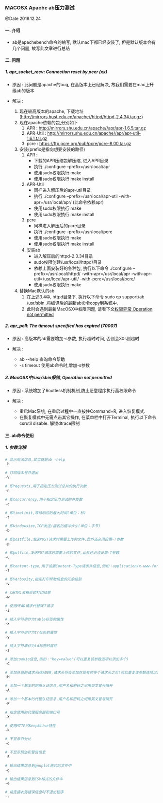 ### MACOSX Apache ab压力测试
@Date 2018.12.24

#### 一. 介绍

* ab是apachebench命令的缩写, 默认mac下都已经安装了, 但是默认版本会有几个问题, 故写此文章进行总结

#### 二. 问题

##### 1. apr_socket_recv: Connection reset by peer (xx)

* 原因 : 此问题是apache的bug, 在高版本上已经解决, 故我们需要在mac上升级ab的版本

* 解决 : 
    1. 现在较高版本的apache, 下载地址(http://mirrors.hust.edu.cn/apache//httpd/httpd-2.4.34.tar.gz)
    2. 现在apache依赖的包,分别如下
        1. APR : http://mirrors.shu.edu.cn/apache//apr/apr-1.6.5.tar.gz  
        2. APR-Util : http://mirrors.shu.edu.cn/apache//apr/apr-util-1.6.1.tar.gz 
        3. pcre :  https://ftp.pcre.org/pub/pcre/pcre-8.00.tar.gz   
    3. 安装(prefix是指向想要安装的路径)
        1. APR : 
            * 下载的APR压缩包解压缩, 进入APR目录
            * 执行 ./configure –prefix=/usr/local/apr
            * 使用sudo权限执行 make 
            * 使用sudo权限执行 make install 
        2. APR-Util
            * 同样进入解压后的apr-util目录
            * 执行 ./configure –prefix=/usr/local/apr-util -with-apr=/usr/local/apr/ (此命令依赖apr)
            * 使用sudo权限执行 make 
            * 使用sudo权限执行 make install 
        3. pcre
            * 同样进入解压后的pcre目录
            * 执行 ./configure –prefix=/usr/local/pcre
            * 使用sudo权限执行 make 
            * 使用sudo权限执行 make install
        4. 安装ab
            * 进入解压后的httpd-2.3.34目录
            * sudo权限创建/usr/local/httpd/目录
            * 依赖上面安装好的各种包, 执行以下命令 ./configure –prefix=/usr/local/httpd/ -with-apr=/usr/local/apr -with-apr-util=/usr/local/apr-util/ -with-pcre=/usr/local/pcre/
            * 使用sudo权限执行 make 
    4. 替换Mac默认的ab
        1. 在上述3.4中, httpd目录下. 执行以下命令 sudo cp support/ab /usr/sbin .将编译后的最新ab命令copy到系统中.
        2. 此时会遇到最新MacOSX中权限问题, 请看下文[权限异常 Operation not permitted]()
            
##### 2. apr_poll: The timeout specified has expired (70007)

* 原因 : 高版本的ab需要增加-s参数, 执行超时时间, 否则会30s则超时

* 解决 : 
    * ab --help 查询命令帮助
    * -s timeout 使用ab命令时,增加-s参数

##### 3. MacOSX中/usr/sbin报错, Operation not permitted

* 原因 : 系统增加了Rootless机制机制,防止恶意程序执行高权限命令

* 解决 : 
    * 重启Mac系统, 在重启过程中一直按住Command+R, 进入恢复模式.
    * 在恢复模式中无需点击其它操作, 在菜单栏中打开Terminal, 执行以下命令 csrutil disable. 解锁dtrace限制
            
#### 三. ab命令使用

##### 1. 参数详解

```bash
# 显示用法信息,其实就是ab -help
-h

# 打印版本号并退出
-V

# 即requests,用于指定压力测试总共的执行次数
-n

# 即concurrency,用于指定压力测试的并发数
-c

# 即timelimit,等待响应的最大时间(单位：秒)
-t

# 即windowsize,TCP发送/接收的缓冲大小(单位：字节)
-b

# 即postfile,发送POST请求时需要上传的文件,此外还必须设置-T参数
-p

# 即putfile,发送PUT请求时需要上传的文件,此外还必须设置-T参数
-u

# 即content-type,用于设置Content-Type请求头信息,例如：application/x-www-form-urlencoded,默认值为text/plain
-T

# 即verbosity,指定打印帮助信息的冗余级别
-v

# 以HTML表格形式打印结果
-w

# 使用HEAD请求代替GET请求
-i

# 插入字符串作为table标签的属性
-x

# 插入字符串作为tr标签的属性
-y

# 插入字符串作为td标签的属性
-z

# 添加cookie信息,例如："key=value"(可以重复该参数选项以添加多个)
-C

# 添加任意的请求头HEADER,请求头将会添加在现有的多个请求头之后(可以重复该参数选项以添加多个)
-H

# 添加一个基本的网络认证信息,用户名和密码之间用英文冒号隔开
-A

# 添加一个基本的代理认证信息,用户名和密码之间用英文冒号隔开
-P

# 指定使用的代理服务器和端口号
-X

# 使用HTTP的KeepAlive特性
-k

# 不显示百分比
-d

# 不显示预估和警告信息
-S

# 输出结果信息到gnuplot格式的文件中
-g

# 输出结果信息到CSV格式的文件中
-e

# 指定接收到错误信息时不退出程序
-r
```